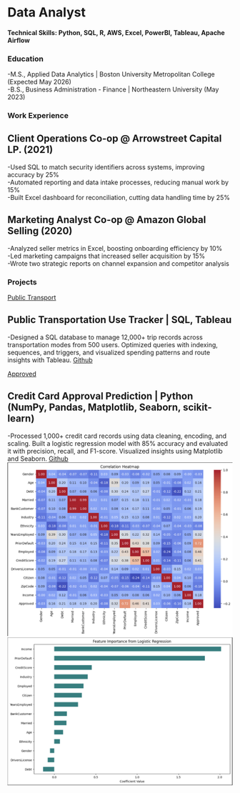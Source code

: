 # Data Analyst

#### Technical Skills: Python, SQL, R, AWS, Excel, PowerBI, Tableau, Apache Airflow

### Education 
-M.S., Applied Data Analytics | Boston University Metropolitan College (Expected May 2026)  
-B.S., Business Administration - Finance | Northeastern University (May 2023)

### Work Experience
## Client Operations Co-op @ Arrowstreet Capital LP. (2021)
-Used SQL to match security identifiers across systems, improving accuracy by 25%  
-Automated reporting and data intake processes, reducing manual work by 15%  
-Built Excel dashboard for reconciliation, cutting data handling time by 25%  

## Marketing Analyst Co-op @ Amazon Global Selling (2020)
-Analyzed seller metrics in Excel, boosting onboarding efficiency by 10%  
-Led marketing campaigns that increased seller acquisition by 15%  
-Wrote two strategic reports on channel expansion and competitor analysis  

### Projects
[Public Transport](assets/public-transport-rapid-transit-tram-600nw-2142276519.png)
## Public Transportation Use Tracker | SQL, Tableau
-Designed a SQL database to manage 12,000+ trip records across transportation modes from 500 users. Optimized queries with indexing, sequences, and triggers, and visualized spending patterns and route insights with Tableau.
[Github](https://github.com/jonathan2018176/Public_Transit_Usage_Tracker/)

[Approved](assets/preapproved-credit-cards.png)
## Credit Card Approval Prediction | Python (NumPy, Pandas, Matplotlib, Seaborn, scikit-learn)
-Processed 1,000+ credit card records using data cleaning, encoding, and scaling. Built a logistic regression model with 85% accuracy and evaluated it with precision, recall, and F1-score. Visualized insights using Matplotlib and Seaborn.  [Github](https://github.com/jonathan2018176/Credit-Card-Approval-Prediction/)
![Correlation Heatmap](assets/Correlation_HeatMap.png)
![Feature Importance From Logistic Regression](assets/Feature_Importance.png)


